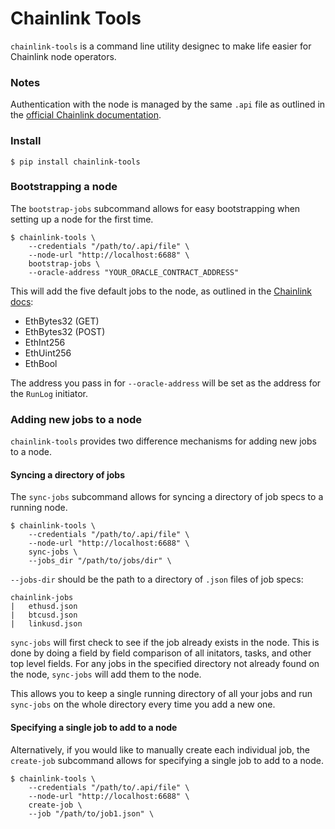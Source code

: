 # Chainlink Tools

`chainlink-tools` is a command line utility designec to make life easier for Chainlink node operators.

### Notes

Authentication with the node is managed by the same `.api` file as outlined in the [official Chainlink documentation](https://docs.chain.link/docs/miscellaneous#config).

### Install
```
$ pip install chainlink-tools
```

### Bootstrapping a node
The `bootstrap-jobs` subcommand allows for easy bootstrapping when setting up a node for the first time.
```
$ chainlink-tools \
    --credentials "/path/to/.api/file" \
    --node-url "http://localhost:6688" \
    bootstrap-jobs \
    --oracle-address "YOUR_ORACLE_CONTRACT_ADDRESS"
```
This will add the five default jobs to the node, as outlined in the [Chainlink docs](https://docs.chain.link/docs/fulfilling-requests#add-jobs-to-the-node):
* EthBytes32 (GET)
* EthBytes32 (POST)
* EthInt256
* EthUint256
* EthBool

The address you pass in for `--oracle-address` will be set as the address for the `RunLog` initiator.

### Adding new jobs to a node
`chainlink-tools` provides two difference mechanisms for adding new jobs to a node.
#### Syncing a directory of jobs
The `sync-jobs` subcommand allows for syncing a directory of job specs to a running node.
```
$ chainlink-tools \
    --credentials "/path/to/.api/file" \
    --node-url "http://localhost:6688" \
    sync-jobs \
    --jobs_dir "/path/to/jobs/dir" \
```
`--jobs-dir` should be the path to a directory of `.json` files of job specs:
```
chainlink-jobs
|   ethusd.json
|   btcusd.json
|   linkusd.json
```
`sync-jobs` will first check to see if the job already exists in the node. This is done by doing a field by field comparison of all initators, tasks, and other top level fields. For any jobs in the specified directory not already found on the node, `sync-jobs` will add them to the node.

This allows you to keep a single running directory of all your jobs and run `sync-jobs` on the whole directory every time you add a new one.
#### Specifying a single job to add to a node
Alternatively, if you would like to manually create each individual job, the `create-job` subcommand allows for specifying a single job to add to a node.
```
$ chainlink-tools \
    --credentials "/path/to/.api/file" \
    --node-url "http://localhost:6688" \
    create-job \
    --job "/path/to/job1.json" \
```
